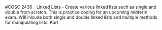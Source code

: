 #COSC 2436 - Linked Lists - Create various linked lists such as single and double from scratch.
This is practice coding for an upcoming midterm exam.
Will inlcude both single and double linked lists and multiple methods for manipulating lists. Karl
